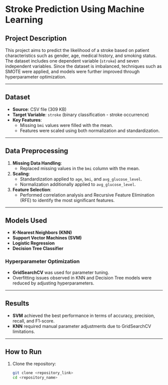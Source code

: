 # Stroke Prediction Using Machine Learning

## Project Description
This project aims to predict the likelihood of a stroke based on patient characteristics such as gender, age, medical history, and smoking status. The dataset includes one dependent variable (`stroke`) and seven independent variables. Since the dataset is imbalanced, techniques such as SMOTE were applied, and models were further improved through hyperparameter optimization.

---

## Dataset
- **Source**: CSV file (309 KB)
- **Target Variable**: `stroke` (binary classification - stroke occurrence)
- **Key Features**:
  - Missing `bmi` values were filled with the mean.
  - Features were scaled using both normalization and standardization.

---

## Data Preprocessing
1. **Missing Data Handling**:  
   - Replaced missing values in the `bmi` column with the mean.
2. **Scaling**:  
   - Standardization applied to `age`, `bmi`, and `avg_glucose_level`.  
   - Normalization additionally applied to `avg_glucose_level`.
3. **Feature Selection**:  
   - Performed correlation analysis and Recursive Feature Elimination (RFE) to identify the most significant features.

---

## Models Used
- **K-Nearest Neighbors (KNN)**
- **Support Vector Machines (SVM)**
- **Logistic Regression**
- **Decision Tree Classifier**

### Hyperparameter Optimization
- **GridSearchCV** was used for parameter tuning.  
- Overfitting issues observed in KNN and Decision Tree models were reduced by adjusting hyperparameters.

---

## Results
- **SVM** achieved the best performance in terms of accuracy, precision, recall, and F1-score.  
- **KNN** required manual parameter adjustments due to GridSearchCV limitations.  

---

## How to Run
1. Clone the repository:  
   ```bash
   git clone <repository_link>
   cd <repository_name>
